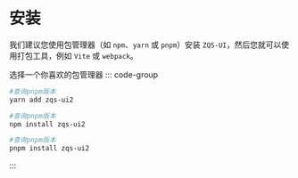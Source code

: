 # 安装
我们建议您使用包管理器（如 `npm`、`yarn` 或 `pnpm`）安装 `ZQS-UI`，然后您就可以使用打包工具，例如 `Vite` 或 `webpack`。


选择一个你喜欢的包管理器
::: code-group

```sh [yarn]
#查询pnpm版本
yarn add zqs-ui2
```
```sh [npm]
#查询pnpm版本
npm install zqs-ui2
```

```sh [pnpm]
#查询pnpm版本
pnpm install zqs-ui2
```
:::